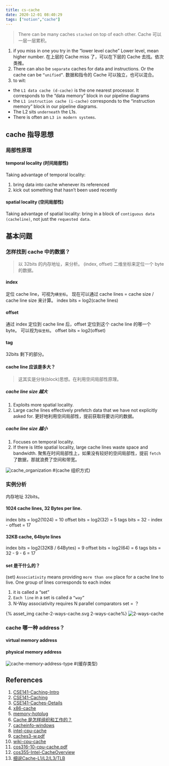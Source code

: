 ```yaml
---
title: cs-cache
date: 2020-12-01 08:40:29
tags: ["notion","cache"]
---
```


> There can be many caches `stacked` on top of each other.
> Cache 可以一层一层累积。

1. if you miss in one you try in the “lower level cache”
Lower level, mean higher number.
在上层的 Cache miss 了，可以在下层的 Cache 去找。依次类推。
2. There can also be `separate` caches for data and
instructions. Or the cache can be `“unified”`.
数据和指令的 Cache 可以独立，也可以混合。
3. to wit:
* the `L1 data cache (d-cache)` is the one nearest processor. It
corresponds to the “data memory” block in our pipeline
diagrams
* the `L1 instruction cache (i-cache)` corresponds to the
“instruction memory” block in our pipeline diagrams.
* The L2 sits `underneath` the L1s.
* There is often an `L3 in modern systems`.


##  cache 指导思想

### 局部性原理

#### temporal locality (时间局部性)

Taking advantage of temporal locality:
1. bring data into cache whenever its referenced
2. kick out something that hasn’t been used recently

#### spatial locality (空间局部性)

Taking advantage of spatial locality:
bring in a block of `contiguous data (cacheline)`, not just
the `requested data`.

##  基本问题

### 怎样找到 cache 中的数据？

> 以 32bits 的内存地址，来分析。
> (index, offset) 二维坐标来定位一个 byte 的数据。

#### index

 定位 cache line，可视为`横坐标`。
 现在可以通过 cache lines = cache size / cache line size 来计算。
 index bits = log2(cache lines)

#### offset

 通过 index 定位到 cache line 后，offset 定位到这个 cache line 的哪一个 byte。
 可以视为`纵坐标`。 
 offset bits = log2(offset)

#### tag

32bits 剩下的部分。

#### cache line 应该是多大？

> 这其实是分块(block)思想。在利用空间局部性原理。

##### cache line size 越大

1. Exploits more spatial locality.
2. Large cache lines effectively prefetch data that we have not
explicitly asked for.
更好地利用空间局部性，提前获取将要访问的数据。

##### cache line size 越小

1. Focuses on temporal locality.
2. If there is little spatial locality, large cache lines waste
space and bandwidth.
聚焦在时间局部性上，如果没有较好的空间局部性，提前 `fetch` 了数据，那就浪费了空间和带宽。


![cache_organization](https://gitee.com/stardustman/pictrues/raw/master/img/cache_organization.svg) #(cache 组织方式)

###  实例分析

内存地址 32bits。
#### 1024 cache lines, 32 Bytes per line.

index bits = log2(1024) = 10
offset bits = log2(32) = 5
tags bits = 32 - index - offset = 17

#### 32KB cache, 64byte lines

index bits = log2(32KB / 64Bytes) = 9
offset bits = log2(64) = 6
tags bits = 32 - 9 - 6 = 17


#### set 是干什么的？

(set) `Associativity` means providing `more than one` place for a cache line to live.
One group of lines corresponds to each index
1. it is called a “set”
2. `Each line` in a set is called a `“way”`
3. N-Way associativity requires N parallel comparators
set = ？

{% asset_img cache-2-ways-cache.svg 2-ways-cache%}
![2-ways-cache](https://gitee.com/stardustman/pictrues/raw/master/img/cache-2-ways-cache.svg)

### cache 哪一种 address？

#### virtual memory address

#### physical memory address

![cache-memory-address-type](https://gitee.com/stardustman/pictrues/raw/master/img/cache-memory-address-type.svg) #(缓存类型)


## References

1. [CSE141-Caching-Intro](http://cseweb.ucsd.edu/classes/wi12/cse141-a/Slides/09_Cache_intro.pdf)
2. [CSE141-Caching](http://cseweb.ucsd.edu/classes/sp10/cse141/pdf/07/09_CSE141-Caching.pdf)
3. [CSE141-Caches-Details](http://cseweb.ucsd.edu/classes/wi12/cse141-a/Slides/10_Caches_detail.pdf)
4. [x86-cache](https://www.0xffffff.org/2014/01/06/26-x86-cache/)
5. [memory-hotplug](https://www.kernel.org/doc/html/latest/admin-guide/mm/memory-hotplug.html)
6. [Cache 是怎样组织和工作的？](https://zhuanlan.zhihu.com/p/31859105)
7. [cacheinfo-windows](https://docs.microsoft.com/en-us/sysinternals/downloads/coreinfo)
8. [intel-cpu-cache](https://manybutfinite.com/post/intel-cpu-caches/)
9. [caches3-w.pdf](http://www.cs.cornell.edu/courses/cs3410/2013sp/lecture/18-caches3-w.pdf)
10. [wiki-cpu-cache](https://en.wikipedia.org/wiki/CPU_cache)
11. [cos316-10-cpu-cache.pdf](https://www.cs.princeton.edu/courses/archive/fall19/cos316/lectures/10-cpu-cache.pdf)
12. [cos355-Intel-CacheOverview](http://aturing.umcs.maine.edu/~meadow/courses/cos335/Intel-CacheOverview.pdf)
13. [细说Cache-L1/L2/L3/TLB](https://zhuanlan.zhihu.com/p/31875174)